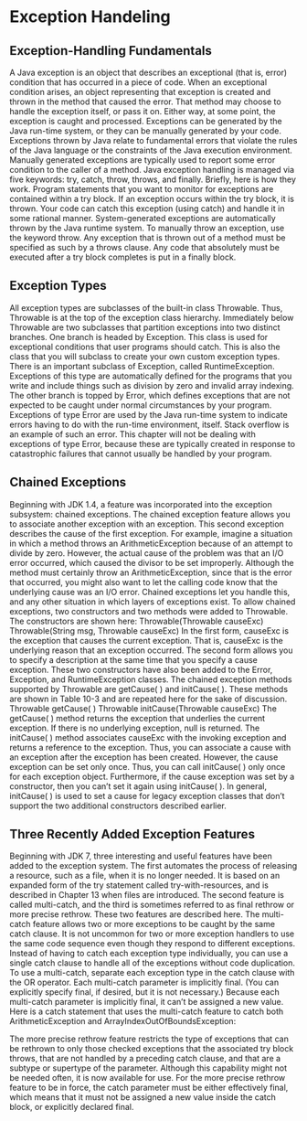 # Exception Handeling

## Exception-Handling Fundamentals

A Java exception is an object that describes an exceptional (that is, error) condition that has occurred in a piece of code. When an exceptional condition arises, an object representing that exception is created and thrown in the method that caused the error. That method may choose to handle the exception itself, or pass it on. Either way, at some point, the exception is caught and processed. Exceptions can be generated by the Java run-time system, or they can be manually generated by your code. Exceptions thrown by Java relate to fundamental errors that violate the rules of the Java language or the constraints of the Java execution environment. Manually generated exceptions are typically used to report some error condition to the caller of a method.
Java exception handling is managed via five keywords: try, catch, throw, throws, and finally. Briefly, here is how they work. Program statements that you want to monitor for exceptions are contained within a try block. If an exception occurs within the try block, it is thrown. Your code can catch this exception (using catch) and handle it in some rational manner. System-generated exceptions are automatically thrown by the Java runtime system. To manually throw an exception, use the keyword throw. Any exception that is thrown out of a method must be specified as such by a throws clause. Any code that absolutely must be executed after a try block completes is put in a finally block.

## Exception Types

All exception types are subclasses of the built-in class Throwable. Thus, Throwable is at the top of the exception class hierarchy. Immediately below Throwable are two subclasses that partition exceptions into two distinct branches. One branch is headed by Exception. This class is used for exceptional conditions that user programs should catch. This is also the class that you will subclass to create your own custom exception types. There is an important subclass of Exception, called RuntimeException. Exceptions of this type are automatically defined for the programs that you write and include things such as division by zero and invalid array indexing.
The other branch is topped by Error, which defines exceptions that are not expected to be caught under normal circumstances by your program. Exceptions of type Error are used by the Java run-time system to indicate errors having to do with the run-time environment, itself. Stack overflow is an example of such an error. This chapter will not be dealing with exceptions of type Error, because these are typically created in response to catastrophic failures that cannot usually be handled by your program.

## Chained Exceptions

Beginning with JDK 1.4, a feature was incorporated into the exception subsystem: chained exceptions. The chained exception feature allows you to associate another exception with an exception. This second exception describes the cause of the first exception. For example, imagine a situation in which a method throws an ArithmeticException because of an attempt to divide by zero. However, the actual cause of the problem was that an I/O error occurred, which caused the divisor to be set improperly. Although the method must certainly throw an ArithmeticException, since that is the error that occurred, you might also want to let the calling code know that the underlying cause was an I/O error. Chained exceptions let you handle this, and any other situation in which layers of exceptions exist.
To allow chained exceptions, two constructors and two methods were added to Throwable. The constructors are shown here:
Throwable(Throwable causeExc)
Throwable(String msg, Throwable causeExc)
In the first form, causeExc is the exception that causes the current exception. That is, causeExc is the underlying reason that an exception occurred. The second form allows you to specify a description at the same time that you specify a cause exception. These two constructors have also been added to the Error, Exception, and RuntimeException classes.
The chained exception methods supported by Throwable are getCause( ) and initCause( ). These methods are shown in Table 10-3 and are repeated here for the sake of discussion.
Throwable getCause( )
Throwable initCause(Throwable causeExc)
The getCause( ) method returns the exception that underlies the current exception. If there is no underlying exception, null is returned. The initCause( ) method associates causeExc with the invoking exception and returns a reference to the exception. Thus, you can associate a cause with an exception after the exception has been created. However, the cause exception can be set only once. Thus, you can call initCause( ) only once for each exception object. Furthermore, if the cause exception was set by a constructor, then you can’t set it again using initCause( ). In general, initCause( ) is used to set a cause for legacy exception classes that don’t support the two additional constructors described earlier.


## Three Recently Added Exception Features


Beginning with JDK 7, three interesting and useful features have been added to the exception system. The first automates the process of releasing a resource, such as a file, when it is no longer needed. It is based on an expanded form of the try statement called try-with-resources, and is described in Chapter 13 when files are introduced. The second feature is called multi-catch, and the third is sometimes referred to as final rethrow or more precise rethrow. These two features are described here.
The multi-catch feature allows two or more exceptions to be caught by the same catch clause. It is not uncommon for two or more exception handlers to use the same code sequence even though they respond to different exceptions. Instead of having to catch each exception type individually, you can use a single catch clause to handle all of the exceptions without code duplication.
To use a multi-catch, separate each exception type in the catch clause with the OR operator. Each multi-catch parameter is implicitly final. (You can explicitly specify final, if desired, but it is not necessary.) Because each multi-catch parameter is implicitly final, it can’t be assigned a new value.
Here is a catch statement that uses the multi-catch feature to catch both ArithmeticException and ArrayIndexOutOfBoundsException:


The more precise rethrow feature restricts the type of exceptions that can be rethrown to only those checked exceptions that the associated try block throws, that are not handled by a preceding catch clause, and that are a subtype or supertype of the parameter. Although this capability might not be needed often, it is now available for use. For the more precise rethrow feature to be in force, the catch parameter must be either effectively final, which means that it must not be assigned a new value inside the catch block, or explicitly declared final.


